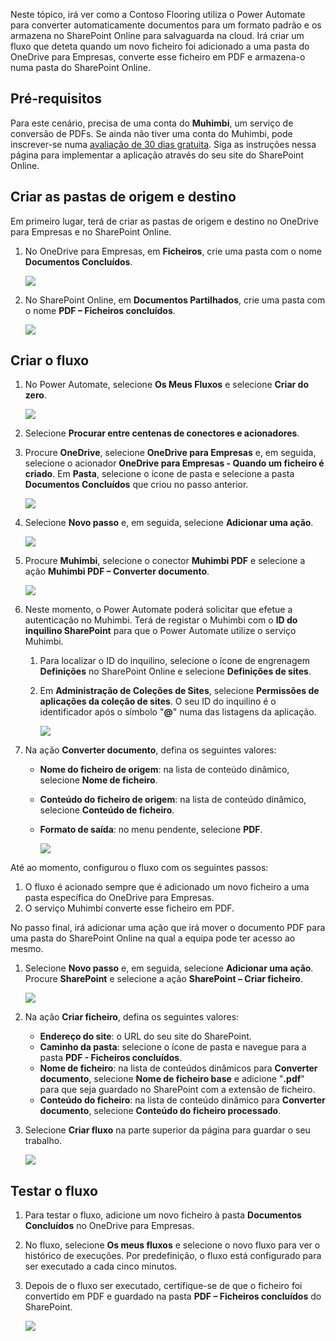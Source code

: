 Neste tópico, irá ver como a Contoso Flooring utiliza o Power Automate para converter automaticamente documentos para um formato padrão e os armazena no SharePoint Online para salvaguarda na cloud. Irá criar um fluxo que deteta quando um novo ficheiro foi adicionado a uma pasta do OneDrive para Empresas, converte esse ficheiro em PDF e armazena-o numa pasta do SharePoint Online. 

## <a name="prerequisites"></a>Pré-requisitos
Para este cenário, precisa de uma conta do **Muhimbi**, um serviço de conversão de PDFs. Se ainda não tiver uma conta do Muhimbi, pode inscrever-se numa [avaliação de 30 dias gratuita](http://www.muhimbi.com/Products/PDF-Converter-for-SharePoint/Products-PDF-Converter-for-SharePoint-Free-Trial.aspx). Siga as instruções nessa página para implementar a aplicação através do seu site do SharePoint Online. 

## <a name="create-the-source-and-target-folders"></a>Criar as pastas de origem e destino
Em primeiro lugar, terá de criar as pastas de origem e destino no OneDrive para Empresas e no SharePoint Online. 

1. No OneDrive para Empresas, em **Ficheiros**, crie uma pasta com o nome **Documentos Concluídos**. 
   
    ![](./media/learning-create-pdf/onedrive-folder.png)
2. No SharePoint Online, em **Documentos Partilhados**, crie uma pasta com o nome **PDF – Ficheiros concluídos**. 
   
    ![](./media/learning-create-pdf/sharepoint-folder.png)

## <a name="create-the-flow"></a>Criar o fluxo
1. No Power Automate, selecione **Os Meus Fluxos** e selecione **Criar do zero**. 
   
    ![](./media/learning-create-pdf/create-blank-flow.png)
2. Selecione **Procurar entre centenas de conectores e acionadores**.
3. Procure **OneDrive**, selecione **OneDrive para Empresas** e, em seguida, selecione o acionador **OneDrive para Empresas - Quando um ficheiro é criado**. Em **Pasta**, selecione o ícone de pasta e selecione a pasta **Documentos Concluídos** que criou no passo anterior. 
   
    ![](./media/learning-create-pdf/onedrive-trigger.png)
4. Selecione **Novo passo** e, em seguida, selecione **Adicionar uma ação**. 
   
    ![](./media/learning-create-pdf/new-action.png)
5. Procure **Muhimbi**, selecione o conector **Muhimbi PDF** e selecione a ação **Muhimbi PDF – Converter documento**.
   
    ![](./media/learning-create-pdf/muhimbi-action.png)
6. Neste momento, o Power Automate poderá solicitar que efetue a autenticação no Muhimbi. Terá de registar o Muhimbi com o **ID do inquilino SharePoint** para que o Power Automate utilize o serviço Muhimbi. 
   
   1. Para localizar o ID do inquilino, selecione o ícone de engrenagem **Definições** no SharePoint Online e selecione **Definições de sites**.
   2. Em **Administração de Coleções de Sites**, selecione **Permissões de aplicações da coleção de sites**. O seu ID do inquilino é o identificador após o símbolo "**@**" numa das listagens da aplicação. 
      
       ![](./media/learning-create-pdf/tenant-id.png)
7. Na ação **Converter documento**, defina os seguintes valores:
   
   * **Nome do ficheiro de origem**: na lista de conteúdo dinâmico, selecione **Nome de ficheiro**.
   * **Conteúdo do ficheiro de origem**: na lista de conteúdo dinâmico, selecione **Conteúdo de ficheiro**.
   * **Formato de saída**: no menu pendente, selecione **PDF**.
     
     ![](./media/learning-create-pdf/muhimbi-configuration.png)

Até ao momento, configurou o fluxo com os seguintes passos: 

1. O fluxo é acionado sempre que é adicionado um novo ficheiro a uma pasta específica do OneDrive para Empresas. 
2. O serviço Muhimbi converte esse ficheiro em PDF. 

No passo final, irá adicionar uma ação que irá mover o documento PDF para uma pasta do SharePoint Online na qual a equipa pode ter acesso ao mesmo.  

1. Selecione **Novo passo** e, em seguida, selecione **Adicionar uma ação**.  Procure **SharePoint** e selecione a ação **SharePoint – Criar ficheiro**. 
   
    ![](./media/learning-create-pdf/sharepoint-create-file.png)
2. Na ação **Criar ficheiro**, defina os seguintes valores:
   
   * **Endereço do site**: o URL do seu site do SharePoint.  
   * **Caminho da pasta**: selecione o ícone de pasta e navegue para a pasta **PDF - Ficheiros concluídos**.
   * **Nome de ficheiro**: na lista de conteúdos dinâmicos para **Converter documento**, selecione **Nome de ficheiro base** e adicione "**.pdf**" para que seja guardado no SharePoint com a extensão de ficheiro. 
   * **Conteúdo do ficheiro**: na lista de conteúdo dinâmico para **Converter documento**, selecione **Conteúdo do ficheiro processado**.
3. Selecione **Criar fluxo** na parte superior da página para guardar o seu trabalho.
   
    ![](./media/learning-create-pdf/sharepoint-configure-file.png)

## <a name="test-the-flow"></a>Testar o fluxo
1. Para testar o fluxo, adicione um novo ficheiro à pasta **Documentos Concluídos** no OneDrive para Empresas. 
2. No fluxo, selecione **Os meus fluxos** e selecione o novo fluxo para ver o histórico de execuções. Por predefinição, o fluxo está configurado para ser executado a cada cinco minutos. 
3. Depois de o fluxo ser executado, certifique-se de que o ficheiro foi convertido em PDF e guardado na pasta **PDF – Ficheiros concluídos** do SharePoint. 
   
    ![](./media/learning-create-pdf/test-the-flow.png)

